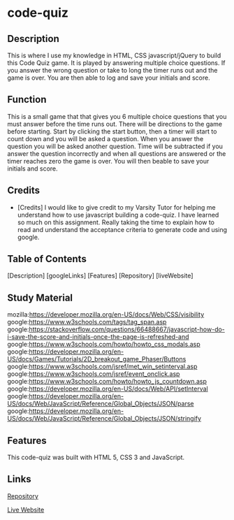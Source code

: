 # code-quiz


## Description
This is where I use my knowledge in HTML, CSS javascript/jQuery to build this Code Quiz game. It is played by answering multiple choice questions. If you answer the wrong question or take to long the timer runs out and the game is over. You are then able to log and save your initials and score.

## Function
This is a small game that that gives you 6 multiple choice questions that you must answer before the time runs out. There will be directions to the game before starting. Start by clicking the start button, then a timer will start to count down and you will be asked a question. When you answer the question you will be asked another question. Time will be subtracted if you answer the question incorrectly and when all questions are answered or the timer reaches zero the game is over. You will then beable to save your initials and score.

## Credits
* [Credits]
I would like to give credit to my Varsity Tutor for helping me understand how to use javascript building a code-quiz.  I have learned so much on this assignment. Really taking the time to explain how to read and understand the acceptance criteria to generate code and using google.

## Table of Contents
[Description]
[googleLinks]
[Features]
[Repository]
[liveWebsite]


## Study Material
<a>mozilla:<a href="#">https://developer.mozilla.org/en-US/docs/Web/CSS/visibility
<a>google:<a href="#">https://www.w3schools.com/tags/tag_span.asp
<a>google:<a href="#">https://stackoverflow.com/questions/66488667/javascript-how-do-i-save-the-score-and-initials-once-the-page-is-refreshed-and
<a>google:<a href="#">https://www.w3schools.com/howto/howto_css_modals.asp
<a>google:<a href="#">https://developer.mozilla.org/en-US/docs/Games/Tutorials/2D_breakout_game_Phaser/Buttons
<a>google:<a href="#">https://www.w3schools.com/jsref/met_win_setinterval.asp
<a>google:<a href="#">https://www.w3schools.com/jsref/event_onclick.asp
<a>google:<a hred="#">https://www.w3schools.com/howto/howto_js_countdown.asp
<a>google:<a hred="#">https://developer.mozilla.org/en-US/docs/Web/API/setInterval
<a>google:<a hred="#">https://developer.mozilla.org/en-US/docs/Web/JavaScript/Reference/Global_Objects/JSON/parse
<a>google:<a hred="#">https://developer.mozilla.org/en-US/docs/Web/JavaScript/Reference/Global_Objects/JSON/stringify

## Features
This code-quiz was built with HTML 5, CSS 3 and JavaScript.

## Links
[Repository](https://github.com/jmoniz155/code-quiz)

[Live Website](https://jmoniz155.github.io/code-quiz/)

